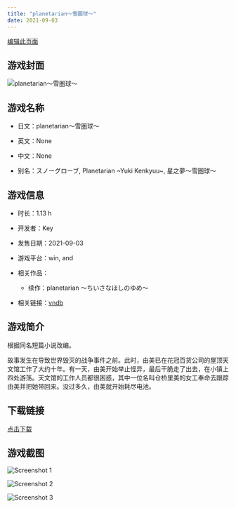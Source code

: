 ```yaml
---
title: "planetarian～雪圏球～"
date: 2021-09-03
---
```

[编辑此页面](https://github.com/ACG-3/ADV3-source/blob/main/source/_posts/games/planetarian%EF%BD%9E%E9%9B%AA%E5%9C%8F%E7%90%83%EF%BD%9E.md)

## 游戏封面

![planetarian～雪圏球～](https%3A//pan.timero.xyz/onedrive/img_lib_001/planetarian%EF%BD%9E%E9%9B%AA%E5%9C%8F%E7%90%83%EF%BD%9E_cover.avif)


## 游戏名称

- 日文：planetarian～雪圏球～
- 英文：None
- 中文：None

- 别名：スノーグローブ, Planetarian ~Yuki Kenkyuu~, 星之夢～雪圏球～


## 游戏信息

- 时长：1.13 h
- 开发者：Key
- 发售日期：2021-09-03
- 游戏平台：win, and
- 相关作品：
   - 续作：planetarian ～ちいさなほしのゆめ～

- 相关链接：[vndb](https://vndb.org/v27747)


## 游戏简介

根据同名短篇小说改编。

故事发生在导致世界毁灭的战争事件之前。此时，由美已在花冠百货公司的屋顶天文馆工作了大约十年。有一天，由美开始举止怪异，最后干脆走了出去，在小镇上四处游荡。天文馆的工作人员都很困惑，其中一位名叫仓桥里美的女工奉命去跟踪由美并把她带回来。没过多久，由美就开始耗尽电池。




## 下载链接

[点击下载](https://pan.timero.xyz/onedrive/adv_lib_001/planetarian%EF%BD%9E%E9%9B%AA%E5%9C%8F%E7%90%83%EF%BD%9E)


## 游戏截图


![Screenshot 1](https%3A//pan.timero.xyz/onedrive/img_lib_001/planetarian%EF%BD%9E%E9%9B%AA%E5%9C%8F%E7%90%83%EF%BD%9E_Screenshot_1.avif)

![Screenshot 2](https%3A//pan.timero.xyz/onedrive/img_lib_001/planetarian%EF%BD%9E%E9%9B%AA%E5%9C%8F%E7%90%83%EF%BD%9E_Screenshot_2.avif)

![Screenshot 3](https%3A//pan.timero.xyz/onedrive/img_lib_001/planetarian%EF%BD%9E%E9%9B%AA%E5%9C%8F%E7%90%83%EF%BD%9E_Screenshot_3.avif)

